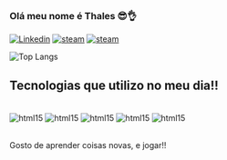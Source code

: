 ### Olá meu nome é Thales 😎👌

[![Linkedin](https://img.shields.io/badge/LinkedIn-0077B5?style=for-the-badge&logo=linkedin&logoColor=white)](https://www.linkedin.com/in/thales-yahya/?trk=onsite_shorturl)
[![steam](https://img.shields.io/badge/Steam-000000?style=for-the-badge&logo=steam&logoColor=white)](https://steamcommunity.com/id/PudimTrue/edit/info)
[![steam](https://img.shields.io/badge/Discord-7289DA?style=for-the-badge&logo=discord&logoColor=white)](279291041847312384)

![Top Langs](https://github-readme-stats.vercel.app/api/top-langs/?username=ThalesPudim&layout=compact)

## Tecnologias que utilizo no meu dia!!

<div style="display: inline_ block"><br/>
    <img align="center" alt="html15" src="    https://img.shields.io/badge/Java-ED8B00?style=for-the-badge&logo=openjdk&logoColor=white" />
    <img align="center" alt="html15" src="https://img.shields.io/badge/Python-14354C?style=for-the-badge&logo=python&logoColor=white" />
    <img align="center" alt="html15" src="https://img.shields.io/badge/PHP-777BB4?style=for-the-badge&logo=php&logoColor=white" />
    <img align="center" alt="html15" src="https://img.shields.io/badge/JavaScript-323330?style=for-the-badge&logo=javascript&logoColor=F7DF1E" />
    <img align="center" alt="html15" src="https://img.shields.io/badge/React-20232A?style=for-the-badge&logo=react&logoColor=61DAFB" />
</div><br/>

Gosto de aprender coisas novas, e jogar!!
